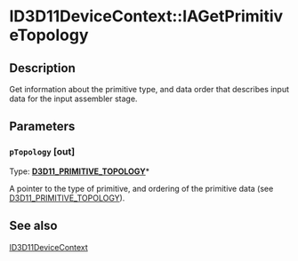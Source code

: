 # ID3D11DeviceContext::IAGetPrimitiveTopology

## Description

Get information about the primitive type, and data order that describes input data for the input assembler stage.

## Parameters

### `pTopology` [out]

Type: **[D3D11_PRIMITIVE_TOPOLOGY](https://learn.microsoft.com/previous-versions/windows/desktop/legacy/ff476189(v=vs.85))***

A pointer to the type of primitive, and ordering of the primitive data (see [D3D11_PRIMITIVE_TOPOLOGY](https://learn.microsoft.com/previous-versions/windows/desktop/legacy/ff476189(v=vs.85))).

## See also

[ID3D11DeviceContext](https://learn.microsoft.com/windows/desktop/api/d3d11/nn-d3d11-id3d11devicecontext)